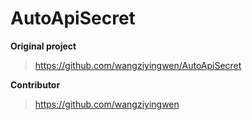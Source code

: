 # AutoApiSecret

 **Original project** 
 
 >https://github.com/wangziyingwen/AutoApiSecret
 
 **Contributor** 
 
 >https://github.com/wangziyingwen
